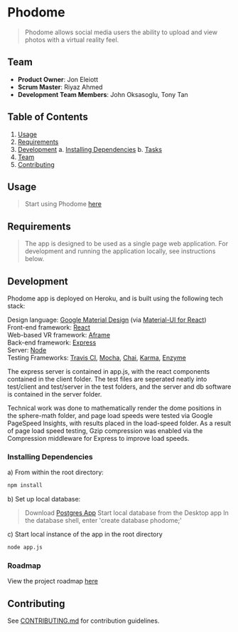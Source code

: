 # Phodome

> Phodome allows social media users the ability to upload and view photos with a virtual reality feel.

## Team

  - __Product Owner__: Jon Eleiott
  - __Scrum Master__: Riyaz Ahmed
  - __Development Team Members__: John Oksasoglu, Tony Tan

## Table of Contents

1. [Usage](#usage)
2. [Requirements](#requirements)
3. [Development](#development)
    a. [Installing Dependencies](#installing-dependencies)
    b. [Tasks](#tasks)
4. [Team](#team)
5. [Contributing](#contributing)

## Usage

> Start using Phodome [here](https://phodome.herokuapp.com/)

## Requirements

> The app is designed to be used as a single page web application. For development and running the application locally, see instructions below.

## Development

Phodome app is deployed on Heroku, and is built using the following tech stack:

Design language: [Google Material Design](https://material.google.com) (via [Material-UI for React](http://www.material-ui.com/))  
Front-end framework: [React](https://facebook.github.io/react/)  
Web-based VR framework: [Aframe](https://aframe.io/)  
Back-end framework: [Express](https://expressjs.com/)  
Server: [Node](https://nodejs.org)  
Testing Frameworks: [Travis CI](https://travis-ci.org/), [Mocha](https://mochajs.org/), [Chai](http://chaijs.com/), [Karma](https://karma-runner.github.io), [Enzyme](http://airbnb.io/enzyme/)  

The express server is contained in app.js, with the react components contained in the client folder. The test files are seperated neatly into test/client and test/server in the test folders, and the server and db software is contained in the server folder.

Technical work was done to mathematically render the dome positions in the sphere-math folder, and page load speeds were tested via Google PageSpeed Insights, with results placed in the load-speed folder. As a result of page load speed testing, Gzip compression was enabled via the Compression middleware for Express to improve load speeds.

### Installing Dependencies

a) From within the root directory:

```sh
npm install
```

b) Set up local database:
> Download [Postgres App](http://postgresapp.com/)
> Start local database from the Desktop app
> In the database shell, enter 'create database phodome;'

c) Start local instance of the app in the root directory

```sh
node app.js
```

### Roadmap

View the project roadmap [here](https://github.com/apologeticcookie/apologeticcookie/issues)


## Contributing

See [CONTRIBUTING.md](CONTRIBUTING.md) for contribution guidelines.
